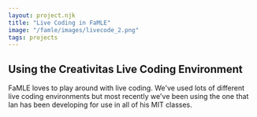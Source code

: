 ```yaml
---
layout: project.njk
title: "Live Coding in FaMLE"
image: "/famle/images/livecode_2.png"
tags: projects
---
```


## Using the Creativitas Live Coding Environment

FaMLE loves to play around with live coding. We've used lots of different live coding environments but most recently we've been using the one that Ian has been developing for use in all of his MIT classes.
